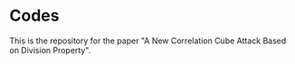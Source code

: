 # Codes
This is the repository for the paper "A New Correlation Cube Attack Based on Division Property".
